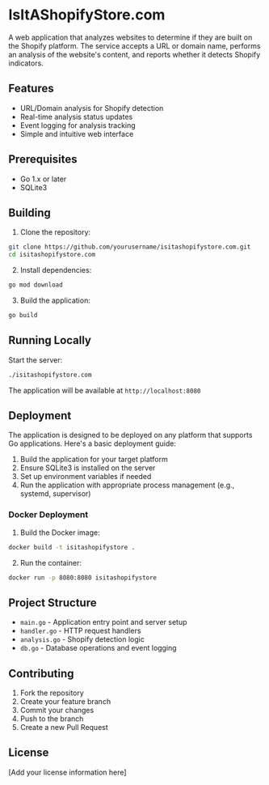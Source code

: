# IsItAShopifyStore.com

A web application that analyzes websites to determine if they are built on the Shopify platform. The service accepts a URL or domain name, performs an analysis of the website's content, and reports whether it detects Shopify indicators.

## Features

- URL/Domain analysis for Shopify detection
- Real-time analysis status updates
- Event logging for analysis tracking
- Simple and intuitive web interface

## Prerequisites

- Go 1.x or later
- SQLite3

## Building

1. Clone the repository:
```bash
git clone https://github.com/yourusername/isitashopifystore.com.git
cd isitashopifystore.com
```

2. Install dependencies:
```bash
go mod download
```

3. Build the application:
```bash
go build
```

## Running Locally

Start the server:
```bash
./isitashopifystore.com
```

The application will be available at `http://localhost:8080`

## Deployment

The application is designed to be deployed on any platform that supports Go applications. Here's a basic deployment guide:

1. Build the application for your target platform
2. Ensure SQLite3 is installed on the server
3. Set up environment variables if needed
4. Run the application with appropriate process management (e.g., systemd, supervisor)

### Docker Deployment

1. Build the Docker image:
```bash
docker build -t isitashopifystore .
```

2. Run the container:
```bash
docker run -p 8080:8080 isitashopifystore
```

## Project Structure

- `main.go` - Application entry point and server setup
- `handler.go` - HTTP request handlers
- `analysis.go` - Shopify detection logic
- `db.go` - Database operations and event logging

## Contributing

1. Fork the repository
2. Create your feature branch
3. Commit your changes
4. Push to the branch
5. Create a new Pull Request

## License

[Add your license information here] 